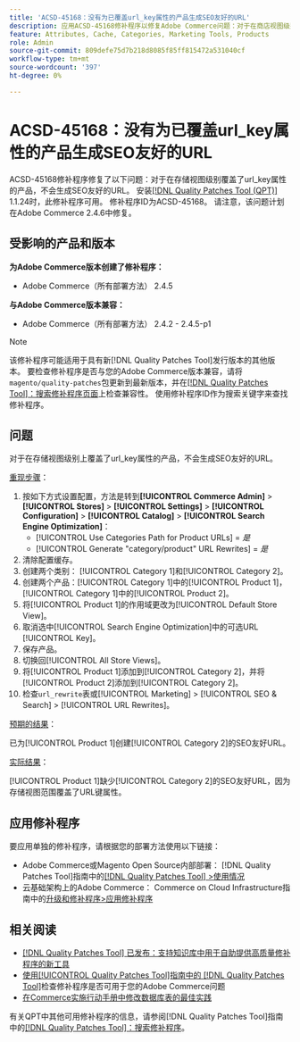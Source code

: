 ```yaml
---
title: 'ACSD-45168：没有为已覆盖url_key属性的产品生成SEO友好的URL'
description: 应用ACSD-45168修补程序以修复Adobe Commerce问题：对于在商店视图级别覆盖url_key属性的产品，不会生成对SEO友好的URL。
feature: Attributes, Cache, Categories, Marketing Tools, Products
role: Admin
source-git-commit: 809defe75d7b218d8085f85ff815472a531040cf
workflow-type: tm+mt
source-wordcount: '397'
ht-degree: 0%

---
```


# ACSD-45168：没有为已覆盖url_key属性的产品生成SEO友好的URL

ACSD-45168修补程序修复了以下问题：对于在存储视图级别覆盖了url_key属性的产品，不会生成SEO友好的URL。 安装[[!DNL Quality Patches Tool (QPT)]](https://experienceleague.adobe.com/en/docs/commerce-knowledge-base/kb/announcements/commerce-announcements/magento-quality-patches-released-new-tool-to-self-serve-quality-patches) 1.1.24时，此修补程序可用。 修补程序ID为ACSD-45168。 请注意，该问题计划在Adobe Commerce 2.4.6中修复。

## 受影响的产品和版本

**为Adobe Commerce版本创建了修补程序：**

* Adobe Commerce（所有部署方法） 2.4.5

**与Adobe Commerce版本兼容：**

* Adobe Commerce（所有部署方法） 2.4.2 - 2.4.5-p1

>[!NOTE]
>
>该修补程序可能适用于具有新[!DNL Quality Patches Tool]发行版本的其他版本。 要检查修补程序是否与您的Adobe Commerce版本兼容，请将`magento/quality-patches`包更新到最新版本，并在[[!DNL Quality Patches Tool]：搜索修补程序页面](https://experienceleague.adobe.com/tools/commerce-quality-patches/index.html)上检查兼容性。 使用修补程序ID作为搜索关键字来查找修补程序。

## 问题

对于在存储视图级别上覆盖了url_key属性的产品，不会生成SEO友好的URL。

<u>重现步骤</u>：

1. 按如下方式设置配置，方法是转到&#x200B;**[!UICONTROL Commerce Admin]** > **[!UICONTROL Stores]** > **[!UICONTROL Settings]** > **[!UICONTROL Configuration]** > **[!UICONTROL Catalog]** > **[!UICONTROL Search Engine Optimization]**：
   * [!UICONTROL Use Categories Path for Product URLs] = *是*
   * [!UICONTROL Generate "category/product" URL Rewrites] = *是*
1. 清除配置缓存。
1. 创建两个类别： [!UICONTROL Category 1]和[!UICONTROL Category 2]。
1. 创建两个产品：[!UICONTROL Category 1]中的[!UICONTROL Product 1]，[!UICONTROL Category 1]中的[!UICONTROL Product 2]。
1. 将[!UICONTROL Product 1]的作用域更改为[!UICONTROL Default Store View]。
1. 取消选中[!UICONTROL Search Engine Optimization]中的可选URL [!UICONTROL Key]。
1. 保存产品。
1. 切换回[!UICONTROL All Store Views]。
1. 将[!UICONTROL Product 1]添加到[!UICONTROL Category 2]，并将[!UICONTROL Product 2]添加到[!UICONTROL Category 2]。
1. 检查`url_rewrite`表或[!UICONTROL Marketing] > [!UICONTROL SEO & Search] > [!UICONTROL URL Rewrites]。

<u>预期的结果</u>：

已为[!UICONTROL Product 1]创建[!UICONTROL Category 2]的SEO友好URL。

<u>实际结果</u>：

[!UICONTROL Product 1]缺少[!UICONTROL Category 2]的SEO友好URL，因为存储视图范围覆盖了URL键属性。

## 应用修补程序

要应用单独的修补程序，请根据您的部署方法使用以下链接：

* Adobe Commerce或Magento Open Source内部部署： [!DNL Quality Patches Tool]指南中的[[!DNL Quality Patches Tool] >使用情况](/help/tools/quality-patches-tool/usage.md)
* 云基础架构上的Adobe Commerce： Commerce on Cloud Infrastructure指南中的[升级和修补程序>应用修补程序](https://experienceleague.adobe.com/docs/commerce-cloud-service/user-guide/develop/upgrade/apply-patches.html)

## 相关阅读

* [[!DNL Quality Patches Tool] 已发布：支持知识库中用于自助提供高质量修补程序的新工具](https://experienceleague.adobe.com/en/docs/commerce-knowledge-base/kb/announcements/commerce-announcements/magento-quality-patches-released-new-tool-to-self-serve-quality-patches)
* [使用[!UICONTROL Quality Patches Tool]指南中的 [!DNL Quality Patches Tool]](/help/tools/quality-patches-tool/patches-available-in-qpt/check-patch-for-magento-issue-with-magento-quality-patches.md)检查修补程序是否可用于您的Adobe Commerce问题
* [在Commerce实施行动手册中修改数据库表的最佳实践](https://experienceleague.adobe.com/en/docs/commerce-operations/implementation-playbook/best-practices/development/modifying-core-and-third-party-tables#why-adobe-recommends-avoiding-modifications)

有关QPT中其他可用修补程序的信息，请参阅[!DNL Quality Patches Tool]指南中的[[!DNL Quality Patches Tool]：搜索修补程序](https://experienceleague.adobe.com/tools/commerce-quality-patches/index.html)。
